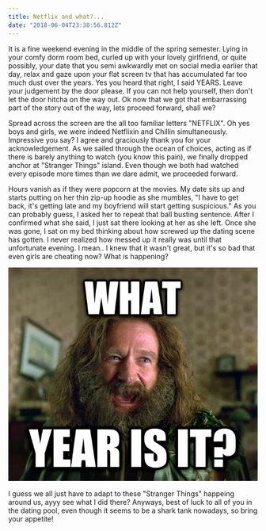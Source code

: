 ```yaml
---
title: Netflix and what?...
date: "2018-06-04T23:38:56.812Z"
---
```


It is a fine weekend evening in the middle of the spring semester. Lying in your comfy dorm room bed, curled up with your lovely girlfriend, or quite possibly, your date that you semi awkwardly met on social media earlier that day, relax and gaze upon your flat screen tv that has accumulated far too much dust over the years. Yes you heard that right, I said YEARS. Leave your judgement by the door please. If you can not help yourself, then don't let the door hitcha on the way out. Ok now that we got that embarrassing part of the story out of the way, lets proceed forward, shall we?

Spread across the screen are the all too familiar letters "NETFLIX". Oh yes boys and girls, we were indeed Netflixin and Chillin simultaneously. Impressive you say? I agree and graciously thank you for your acknowledgement. As we sailed through the ocean of choices, acting as if there is barely anything to watch (you know this pain), we finally dropped anchor at "Stranger Things" island. Even though we both had watched every episode more times than we dare admit, we proceeded forward.

Hours vanish as if they were popcorn at the movies. My date sits up and starts putting on her thin zip-up hoodie as she mumbles, "I have to get back, it's getting late and my boyfriend will start getting suspicious." As you can probably guess, I asked her to repeat that ball busting sentence. After I confirmed what she said, I just sat there looking at her as she left. Once she was gone, I sat on my bed thinking about how screwed up the dating scene has gotten. I never realized how messed up it really was until that unfortunate evening. I mean.. I knew that it wasn't great, but it's so bad that even girls are cheating now? What is happening?

![What year is it?](year.jpg)

I guess we all just have to adapt to these "Stranger Things" happeing around us, ayyy see what I did there? Anyways, best of luck to all of you in the dating pool, even though it seems to be a shark tank nowadays, so bring your appetite!